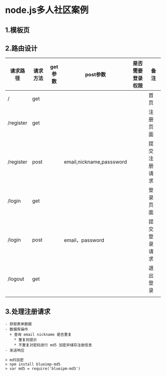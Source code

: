 # node.js多人社区案例

## 1.模板页

## 2.路由设计

|  请求路径 | 请求方法 | get参数 |         post参数         | 是否需要登录权限 |     备注     |
|-----------|----------|---------|--------------------------|------------------|--------------|
| /         | get      |         |                          |                  | 首页         |
| /register | get      |         |                          |                  | 注册页面     |
| /register | post     |         | email,nickname,passsword |                  | 提交注册请求 |
| /login    | get      |         |                          |                  | 登录页面     |
| /login    | post     |         | email，password          |                  | 提交登录请求 |
| /logout   | get      |         |                          |                  | 退出登录     |
|           |          |         |                          |                  |              |

## 3.处理注册请求
    - 获取表单数据
    - 数据库操作
      + 查询 email nickname 是否重复
        * 重复则提示
        * 不重复对密码进行 md5 加密并储存注册信息
    - 发送响应

    > md5加密
    > npm install blueimp-md5
    > var md5 = require('blueipm-md5')
